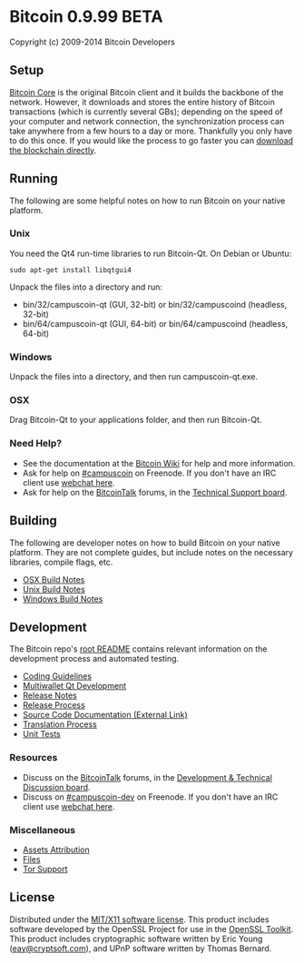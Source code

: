 Bitcoin 0.9.99 BETA
=====================

Copyright (c) 2009-2014 Bitcoin Developers


Setup
---------------------
[Bitcoin Core](http://campuscoin.org/en/download) is the original Bitcoin client and it builds the backbone of the network. However, it downloads and stores the entire history of Bitcoin transactions (which is currently several GBs); depending on the speed of your computer and network connection, the synchronization process can take anywhere from a few hours to a day or more. Thankfully you only have to do this once. If you would like the process to go faster you can [download the blockchain directly](bootstrap.md).

Running
---------------------
The following are some helpful notes on how to run Bitcoin on your native platform. 

### Unix

You need the Qt4 run-time libraries to run Bitcoin-Qt. On Debian or Ubuntu:

	sudo apt-get install libqtgui4

Unpack the files into a directory and run:

- bin/32/campuscoin-qt (GUI, 32-bit) or bin/32/campuscoind (headless, 32-bit)
- bin/64/campuscoin-qt (GUI, 64-bit) or bin/64/campuscoind (headless, 64-bit)



### Windows

Unpack the files into a directory, and then run campuscoin-qt.exe.

### OSX

Drag Bitcoin-Qt to your applications folder, and then run Bitcoin-Qt.

### Need Help?

* See the documentation at the [Bitcoin Wiki](https://en.campuscoin.it/wiki/Main_Page)
for help and more information.
* Ask for help on [#campuscoin](http://webchat.freenode.net?channels=campuscoin) on Freenode. If you don't have an IRC client use [webchat here](http://webchat.freenode.net?channels=campuscoin).
* Ask for help on the [BitcoinTalk](https://campuscointalk.org/) forums, in the [Technical Support board](https://campuscointalk.org/index.php?board=4.0).

Building
---------------------
The following are developer notes on how to build Bitcoin on your native platform. They are not complete guides, but include notes on the necessary libraries, compile flags, etc.

- [OSX Build Notes](build-osx.md)
- [Unix Build Notes](build-unix.md)
- [Windows Build Notes](build-msw.md)

Development
---------------------
The Bitcoin repo's [root README](https://github.com/campuscoin/campuscoin/blob/master/README.md) contains relevant information on the development process and automated testing.

- [Coding Guidelines](coding.md)
- [Multiwallet Qt Development](multiwallet-qt.md)
- [Release Notes](release-notes.md)
- [Release Process](release-process.md)
- [Source Code Documentation (External Link)](https://dev.visucore.com/campuscoin/doxygen/)
- [Translation Process](translation_process.md)
- [Unit Tests](unit-tests.md)

### Resources
* Discuss on the [BitcoinTalk](https://campuscointalk.org/) forums, in the [Development & Technical Discussion board](https://campuscointalk.org/index.php?board=6.0).
* Discuss on [#campuscoin-dev](http://webchat.freenode.net/?channels=campuscoin) on Freenode. If you don't have an IRC client use [webchat here](http://webchat.freenode.net/?channels=campuscoin-dev).

### Miscellaneous
- [Assets Attribution](assets-attribution.md)
- [Files](files.md)
- [Tor Support](tor.md)

License
---------------------
Distributed under the [MIT/X11 software license](http://www.opensource.org/licenses/mit-license.php).
This product includes software developed by the OpenSSL Project for use in the [OpenSSL Toolkit](http://www.openssl.org/). This product includes
cryptographic software written by Eric Young ([eay@cryptsoft.com](mailto:eay@cryptsoft.com)), and UPnP software written by Thomas Bernard.

